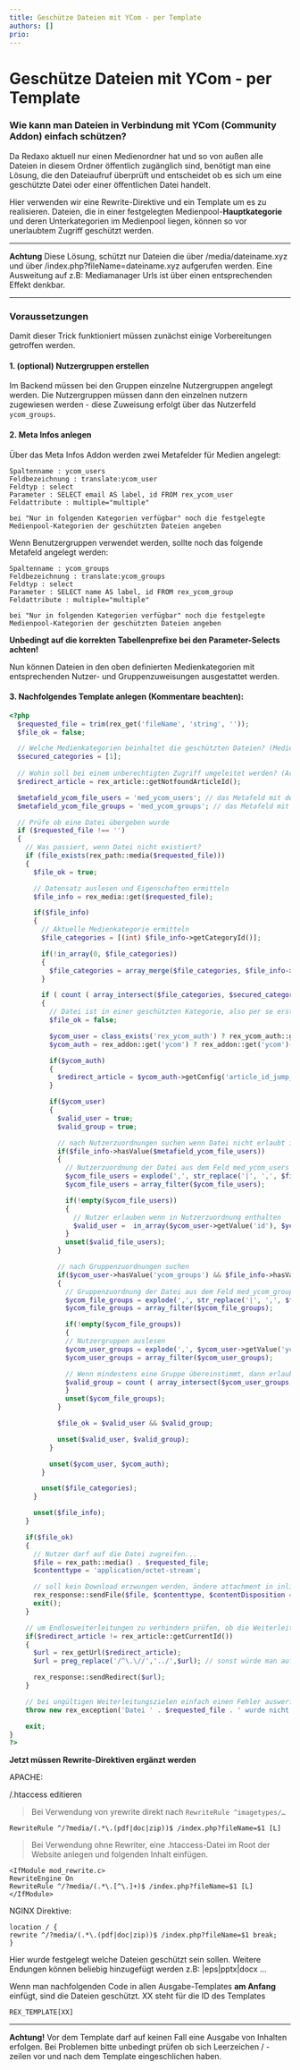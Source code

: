 ```yaml
---
title: Geschütze Dateien mit YCom - per Template
authors: []
prio:
---
```


# Geschütze Dateien mit YCom - per Template

### Wie kann man Dateien in Verbindung mit YCom (Community Addon) einfach schützen?
Da Redaxo aktuell nur einen Medienordner hat und so von außen alle Dateien in diesem Ordner öffentlich zugänglich sind, benötigt man eine Lösung, die den Dateiaufruf überprüft und entscheidet ob es sich um eine geschützte Datei oder einer öffentlichen Datei handelt. 

Hier verwenden wir eine Rewrite-Direktive und ein Template um es zu realisieren.  Dateien, die in einer festgelegten Medienpool-**Hauptkategorie** und deren Unterkategorien im Medienpool liegen, können so vor unerlaubtem Zugriff geschützt werden. 

----------
**Achtung**
Diese Lösung, schützt nur Dateien die über /media/dateiname.xyz und über /index.php?fileName=dateiname.xyz aufgerufen werden. Eine Ausweitung auf z.B: Mediamanager Urls ist über einen entsprechenden Effekt denkbar.

----------
### Voraussetzungen
Damit dieser Trick funktioniert müssen zunächst einige Vorbereitungen getroffen werden.

#### 1. (optional) Nutzergruppen erstellen
Im Backend müssen bei den Gruppen einzelne Nutzergruppen angelegt werden. Die Nutzergruppen müssen dann den einzelnen nutzern zugewiesen werden - diese Zuweisung erfolgt über das Nutzerfeld ```ycom_groups```.

#### 2. Meta Infos anlegen
Über das Meta Infos Addon werden zwei Metafelder für Medien angelegt:

```
Spaltenname : ycom_users
Feldbezeichnung : translate:ycom_user
Feldtyp : select
Parameter : SELECT email AS label, id FROM rex_ycom_user
Feldattribute : multiple="multiple"

bei "Nur in folgenden Kategorien verfügbar" noch die festgelegte Medienpool-Kategorien der geschützten Dateien angeben
```

Wenn Benutzergruppen verwendet werden, sollte noch das folgende Metafeld angelegt werden:

```
Spaltenname : ycom_groups
Feldbezeichnung : translate:ycom_groups
Feldtyp : select
Parameter : SELECT name AS label, id FROM rex_ycom_group
Feldattribute : multiple="multiple"

bei "Nur in folgenden Kategorien verfügbar" noch die festgelegte Medienpool-Kategorien der geschützten Dateien angeben
```

**Unbedingt auf die korrekten Tabellenprefixe bei den Parameter-Selects achten!**

Nun können Dateien in den oben definierten Medienkategorien mit entsprechenden Nutzer- und Gruppenzuweisungen ausgestattet werden.

#### 3. Nachfolgendes Template anlegen (Kommentare beachten): 

```php
<?php
  $requested_file = trim(rex_get('fileName', 'string', ''));
  $file_ok = false;

  // Welche Medienkategorien beinhaltet die geschützten Dateien? (Medienpool-Kategorie-ID)
  $secured_categories = [1];
    
  // Wohin soll bei einem unberechtigten Zugriff umgeleitet werden? (Artikel ID)
  $redirect_article = rex_article::getNotfoundArticleId();

  $metafield_ycom_file_users = 'med_ycom_users'; // das Metafeld mit den Nutzerzuordnungen
  $metafield_ycom_file_groups = 'med_ycom_groups'; // das Metafeld mit den Gruppenzuordnungen

  // Prüfe ob eine Datei übergeben wurde
  if ($requested_file !== '')
  {    
    // Was passiert, wenn Datei nicht existiert?
    if (file_exists(rex_path::media($requested_file)))
    {
      $file_ok = true;

      // Datensatz auslesen und Eigenschaften ermitteln
      $file_info = rex_media::get($requested_file);

      if($file_info)
      {
        // Aktuelle Medienkategorie ermitteln
        $file_categories = [(int) $file_info->getCategoryId()];

        if(!in_array(0, $file_categories))
        {
          $file_categories = array_merge($file_categories, $file_info->getCategory()->getPathAsArray());
        }

        if ( count ( array_intersect($file_categories, $secured_categories) ) > 0 )
        {
          // Datei ist in einer geschützten Kategorie, also per se erstmal verbieten
          $file_ok = false;

          $ycom_user = class_exists('rex_ycom_auth') ? rex_ycom_auth::getUser() : null;
          $ycom_auth = rex_addon::get('ycom') ? rex_addon::get('ycom')->getPlugin('auth') : null;

          if($ycom_auth)
          {
            $redirect_article = $ycom_auth->getConfig('article_id_jump_denied');
          }

          if($ycom_user)
          {
            $valid_user = true;
            $valid_group = true;

            // nach Nutzerzuordnungen suchen wenn Datei nicht erlaubt ist...
            if($file_info->hasValue($metafield_ycom_file_users))
            {
              // Nutzerzuordnung der Datei aus dem Feld med_ycom_users auslesen
              $ycom_file_users = explode(',', str_replace('|', ',', $file_info->getValue($metafield_ycom_file_users)));
              $ycom_file_users = array_filter($ycom_file_users);

              if(!empty($ycom_file_users))
              {
                // Nutzer erlauben wenn in Nutzerzuordnung enthalten 
                $valid_user =  in_array($ycom_user->getValue('id'), $ycom_file_users);
              }
              unset($valid_file_users);
            }

            // nach Gruppenzuordnungen suchen
            if($ycom_user->hasValue('ycom_groups') && $file_info->hasValue($metafield_ycom_file_groups))
            {
              // Gruppenzuordnung der Datei aus dem Feld med_ycom_groups auslesen
              $ycom_file_groups = explode(',', str_replace('|', ',', $file_info->getValue($metafield_ycom_file_groups)));
              $ycom_file_groups = array_filter($ycom_file_groups);

              if(!empty($ycom_file_groups))
              {
              // Nutzergruppen auslesen
              $ycom_user_groups = explode(',', $ycom_user->getValue('ycom_groups'));
              $ycom_user_groups = array_filter($ycom_user_groups);

              // Wenn mindestens eine Gruppe übereinstimmt, dann erlauben!
              $valid_group = count ( array_intersect($ycom_user_groups, $ycom_file_groups) ) > 0;
              }
              unset($ycom_file_groups);
            }

            $file_ok = $valid_user && $valid_group;

            unset($valid_user, $valid_group);
          }

          unset($ycom_user, $ycom_auth);
        }

        unset($file_categories);
      }

      unset($file_info);
    }

    if($file_ok)
    {
      // Nutzer darf auf die Datei zugreifen...
      $file = rex_path::media() . $requested_file;
      $contenttype = 'application/octet-stream';

      // soll kein Download erzwungen werden, ändere attachment in inline    
      rex_response::sendFile($file, $contenttype, $contentDisposition = 'attachment');
      exit();
    }

    // um Endlosweiterleitungen zu verhindern prüfen, ob die Weiterleitungs-ID unterschiedlich vom aktuellen Artikel ist
    if($redirect_article != rex_article::getCurrentId())
    {
      $url = rex_getUrl($redirect_article);
      $url = preg_replace('/^\.\//','../',$url); // sonst würde man auf /media/index.php weitergeleitet werden...

      rex_response::sendRedirect($url);
    }

    // bei ungültigen Weiterleitungszielen einfach einen Fehler auswerfen.
    throw new rex_exception('Datei ' . $requested_file . ' wurde nicht gefunden');

    exit;
}
?>
```

**Jetzt müssen Rewrite-Direktiven ergänzt werden**

APACHE:

/.htaccess editieren

> Bei Verwendung von yrewrite direkt nach `RewriteRule ^imagetypes/…`
    
```
RewriteRule ^/?media/(.*\.(pdf|doc|zip))$ /index.php?fileName=$1 [L]
```


> Bei Verwendung ohne Rewriter, eine .htaccess-Datei im Root der Website anlegen und folgenden Inhalt einfügen. 

```
<IfModule mod_rewrite.c>
RewriteEngine On
RewriteRule ^/?media/(.*\.[^\.]+)$ /index.php?fileName=$1 [L]
</IfModule>
```



NGINX Direktive:

	location / {
	rewrite ^/?media/(.*\.(pdf|doc|zip))$ /index.php?fileName=$1 break;
	}

Hier wurde festgelegt welche Dateien geschützt sein sollen.
Weitere Endungen können beliebig hinzugefügt werden z.B:  |eps|pptx|docx …


Wenn man nachfolgenden Code in allen Ausgabe-Templates **am Anfang** einfügt, sind die Dateien geschützt. 
XX steht für die ID des Templates

	REX_TEMPLATE[XX]


----------
**Achtung!** Vor dem Template darf auf keinen Fall eine Ausgabe von Inhalten erfolgen.
Bei Problemen bitte unbedingt prüfen ob sich Leerzeichen / -zeilen vor und nach dem Template eingeschlichen haben.  
